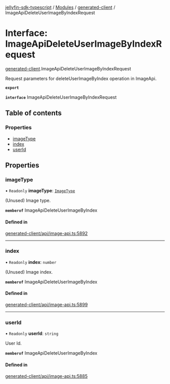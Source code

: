 [jellyfin-sdk-typescript](../README.md) / [Modules](../modules.md) / [generated-client](../modules/generated_client.md) / ImageApiDeleteUserImageByIndexRequest

# Interface: ImageApiDeleteUserImageByIndexRequest

[generated-client](../modules/generated_client.md).ImageApiDeleteUserImageByIndexRequest

Request parameters for deleteUserImageByIndex operation in ImageApi.

**`export`**

**`interface`** ImageApiDeleteUserImageByIndexRequest

## Table of contents

### Properties

- [imageType](generated_client.ImageApiDeleteUserImageByIndexRequest.md#imagetype)
- [index](generated_client.ImageApiDeleteUserImageByIndexRequest.md#index)
- [userId](generated_client.ImageApiDeleteUserImageByIndexRequest.md#userid)

## Properties

### imageType

• `Readonly` **imageType**: [`ImageType`](../enums/generated_client.ImageType.md)

(Unused) Image type.

**`memberof`** ImageApiDeleteUserImageByIndex

#### Defined in

[generated-client/api/image-api.ts:5892](https://github.com/thornbill/jellyfin-sdk-typescript/blob/644c849/src/generated-client/api/image-api.ts#L5892)

___

### index

• `Readonly` **index**: `number`

(Unused) Image index.

**`memberof`** ImageApiDeleteUserImageByIndex

#### Defined in

[generated-client/api/image-api.ts:5899](https://github.com/thornbill/jellyfin-sdk-typescript/blob/644c849/src/generated-client/api/image-api.ts#L5899)

___

### userId

• `Readonly` **userId**: `string`

User Id.

**`memberof`** ImageApiDeleteUserImageByIndex

#### Defined in

[generated-client/api/image-api.ts:5885](https://github.com/thornbill/jellyfin-sdk-typescript/blob/644c849/src/generated-client/api/image-api.ts#L5885)

